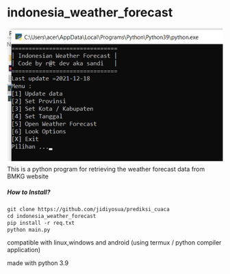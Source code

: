 # indonesia_weather_forecast
![alt text](https://github.com/Cypher999/indonesia_weather_forecast/blob/master/screenshoot.jpg?raw=true)<br>
This is a python program for retrieving the weather forecast data from BMKG website

##### How to Install?
```
git clone https://github.com/jidiyosua/prediksi_cuaca
cd indonesia_weather_forecast
pip install -r req.txt
python main.py
```

compatible with linux,windows and android (using termux / python compiler application)

made with python 3.9
